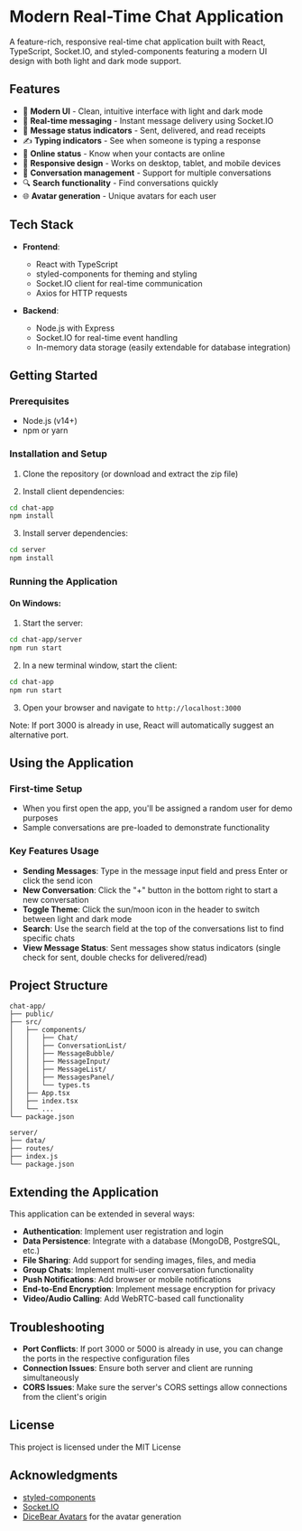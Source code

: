 # Modern Real-Time Chat Application

A feature-rich, responsive real-time chat application built with React, TypeScript, Socket.IO, and styled-components featuring a modern UI design with both light and dark mode support.

## Features

- 🎨 **Modern UI** - Clean, intuitive interface with light and dark mode
- 💬 **Real-time messaging** - Instant message delivery using Socket.IO
- 🔔 **Message status indicators** - Sent, delivered, and read receipts
- ✍️ **Typing indicators** - See when someone is typing a response
- 👤 **Online status** - Know when your contacts are online
- 📱 **Responsive design** - Works on desktop, tablet, and mobile devices
- 🔄 **Conversation management** - Support for multiple conversations
- 🔍 **Search functionality** - Find conversations quickly
- 🌐 **Avatar generation** - Unique avatars for each user

## Tech Stack

- **Frontend**:
  - React with TypeScript
  - styled-components for theming and styling
  - Socket.IO client for real-time communication
  - Axios for HTTP requests

- **Backend**:
  - Node.js with Express
  - Socket.IO for real-time event handling
  - In-memory data storage (easily extendable for database integration)

## Getting Started

### Prerequisites

- Node.js (v14+)
- npm or yarn

### Installation and Setup

1. Clone the repository (or download and extract the zip file)

2. Install client dependencies:

```bash
cd chat-app
npm install
```

3. Install server dependencies:

```bash
cd server
npm install
```

### Running the Application

#### On Windows:

1. Start the server:
```bash
cd chat-app/server
npm run start
```

2. In a new terminal window, start the client:
```bash
cd chat-app
npm run start
```

3. Open your browser and navigate to `http://localhost:3000`

Note: If port 3000 is already in use, React will automatically suggest an alternative port.

## Using the Application

### First-time Setup

- When you first open the app, you'll be assigned a random user for demo purposes
- Sample conversations are pre-loaded to demonstrate functionality

### Key Features Usage

- **Sending Messages**: Type in the message input field and press Enter or click the send icon
- **New Conversation**: Click the "+" button in the bottom right to start a new conversation
- **Toggle Theme**: Click the sun/moon icon in the header to switch between light and dark mode
- **Search**: Use the search field at the top of the conversations list to find specific chats
- **View Message Status**: Sent messages show status indicators (single check for sent, double checks for delivered/read)

## Project Structure

```
chat-app/
├── public/
├── src/
│   ├── components/
│   │   ├── Chat/
│   │   ├── ConversationList/
│   │   ├── MessageBubble/
│   │   ├── MessageInput/
│   │   ├── MessageList/
│   │   ├── MessagesPanel/
│   │   └── types.ts
│   ├── App.tsx
│   ├── index.tsx
│   └── ...
└── package.json

server/
├── data/
├── routes/
├── index.js
└── package.json
```

## Extending the Application

This application can be extended in several ways:

- **Authentication**: Implement user registration and login
- **Data Persistence**: Integrate with a database (MongoDB, PostgreSQL, etc.)
- **File Sharing**: Add support for sending images, files, and media
- **Group Chats**: Implement multi-user conversation functionality
- **Push Notifications**: Add browser or mobile notifications
- **End-to-End Encryption**: Implement message encryption for privacy
- **Video/Audio Calling**: Add WebRTC-based call functionality

## Troubleshooting

- **Port Conflicts**: If port 3000 or 5000 is already in use, you can change the ports in the respective configuration files
- **Connection Issues**: Ensure both server and client are running simultaneously
- **CORS Issues**: Make sure the server's CORS settings allow connections from the client's origin

## License

This project is licensed under the MIT License

## Acknowledgments

- [styled-components](https://styled-components.com/)
- [Socket.IO](https://socket.io/)
- [DiceBear Avatars](https://avatars.dicebear.com/) for the avatar generation

